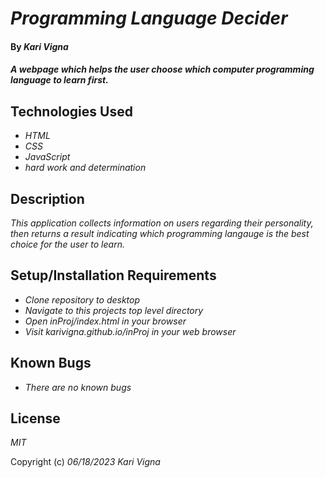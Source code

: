 # _Programming Language Decider_

#### By _**Kari Vigna**_

#### _A webpage which helps the user choose which computer programming language to learn first._

## Technologies Used

* _HTML_
* _CSS_
* _JavaScript_
* _hard work and determination_

## Description

_This application collects information on users regarding their personality, then returns a result indicating which programming langauge is the best choice for the user to learn._

## Setup/Installation Requirements

* _Clone repository to desktop_
* _Navigate to this projects top level directory_
* _Open inProj/index.html in your browser_
* _Visit karivigna.github.io/inProj in your web browser_

## Known Bugs

* _There are no known bugs_

## License

_MIT_

Copyright (c) _06/18/2023_ _Kari Vigna_